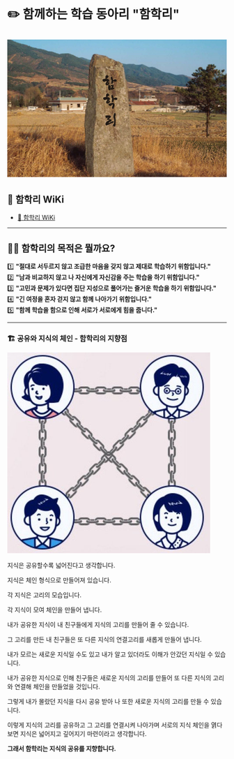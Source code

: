 # ✏️ 함께하는 학습 동아리 "함학리"<br/>
<img src = "https://github.com/devKobe24/images/blob/main/%E1%84%92%E1%85%A1%E1%86%B7%E1%84%92%E1%85%A1%E1%86%A8%E1%84%85%E1%85%B5.png?raw=true"><br/>
---

## 📓 함학리 WiKi
- [📓 함학리 WiKi](https://github.com/devKobe24/HamHakRi/wiki)

---

## 🙋‍♂️ 함학리의 목적은 뭘까요?

1️⃣ **"절대로 서두르지 않고 조급한 마음을 갖지 않고 제대로 학습하기 위함입니다."**<br/>
2️⃣ **"남과 비교하지 않고 나 자신에게 자신감을 주는 학습을 하기 위함입니다."**<br/>
3️⃣ **"고민과 문제가 있다면 집단 지성으로 풀어가는 즐거운 학습을 하기 위함입니다."**<br/>
4️⃣ **"긴 여정을 혼자 걷지 않고 함께 나아가기 위함입니다."**<br/> 
5️⃣ **"함께 학습을 함으로 인해 서로가 서로에게 힘을 줍니다."**<br/>

---

### 🏗️ 공유와 지식의 체인 - 함학리의 지향점

<img src = "https://github.com/devKobe24/images/blob/main/%E1%84%8C%E1%85%B5%E1%84%89%E1%85%B5%E1%86%A8%E1%84%8E%E1%85%A6%E1%84%8B%E1%85%B5%E1%86%AB.jpg?raw=true"><br/>

지식은 공유할수록 넓어진다고 생각합니다.

지식은 체인 형식으로 만들어져 있습니다.

각 지식은 고리의 모습입니다.

각 지식이 모여 체인을 만들어 냅니다.

내가 공유한 지식이 내 친구들에게 지식의 고리를 만들어 줄 수 있습니다.

그 고리를 만든 내 친구들은 또 다른 지식의 연결고리를 새롭게 만들어 냅니다.

내가 모르는 새로운 지식일 수도 있고 내가 알고 있더라도 이해가 안갔던 지식일 수 있습니다.

내가 공유한 지식으로 인해 친구들은 새로운 지식의 고리를 만들어 또 다른 지식의 고리와 연결해 체인을 만들었을 것입니다.

그렇게 내가 몰랐던 지식을 다시 공유 받아 나 또한 새로운 지식의 고리를 만들 수 있습니다.

이렇게 지식의 고리를 공유하고 그 고리를 연결시켜 나아가며 서로의 지식 체인을 엵다보면 지식은 넓어지고 깊어지기 마련이라고 생각합니다.

**그래서 함학리는 지식의 공유를 지향합니다.**


